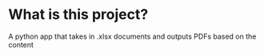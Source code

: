 # What is this project? 

A python app that takes in .xlsx documents and outputs PDFs based on the content